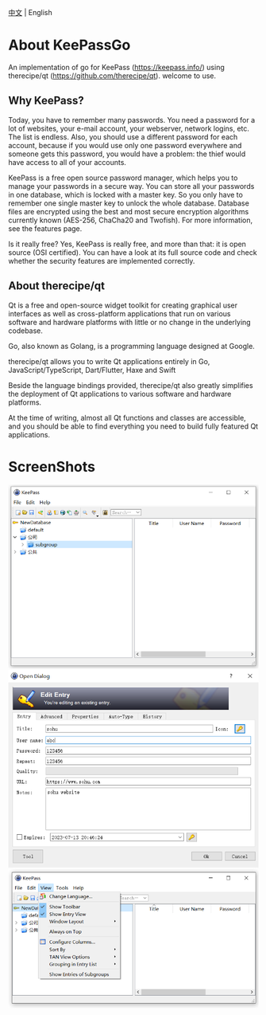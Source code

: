 [中文](README-zh-CN.md) | English

# About KeePassGo
An implementation of go for KeePass (https://keepass.info/) using therecipe/qt (https://github.com/therecipe/qt). welcome to use.
## Why KeePass?
Today, you have to remember many passwords. You need a password for a lot of websites, your e-mail account, your webserver, network logins, etc. The list is endless. Also, you should use a different password for each account, because if you would use only one password everywhere and someone gets this password, you would have a problem: the thief would have access to all of your accounts.

KeePass is a free open source password manager, which helps you to manage your passwords in a secure way. You can store all your passwords in one database, which is locked with a master key. So you only have to remember one single master key to unlock the whole database. Database files are encrypted using the best and most secure encryption algorithms currently known (AES-256, ChaCha20 and Twofish). For more information, see the features page.

Is it really free?
Yes, KeePass is really free, and more than that: it is open source (OSI certified). You can have a look at its full source code and check whether the security features are implemented correctly.

## About therecipe/qt
Qt is a free and open-source widget toolkit for creating graphical user interfaces as well as cross-platform applications that run on various software and hardware platforms with little or no change in the underlying codebase.

Go, also known as Golang, is a programming language designed at Google.

therecipe/qt allows you to write Qt applications entirely in Go, JavaScript/TypeScript, Dart/Flutter, Haxe and Swift

Beside the language bindings provided, therecipe/qt also greatly simplifies the deployment of Qt applications to various software and hardware platforms.

At the time of writing, almost all Qt functions and classes are accessible, and you should be able to find everything you need to build fully featured Qt applications.

# ScreenShots
<img src="screenShots/homepage.png">
<img src="screenShots/editEntry.png">
<img src="screenShots/MenuBar.png">
